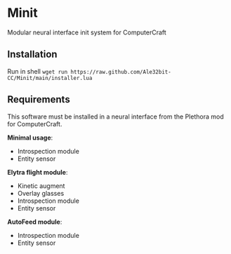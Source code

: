 # Minit
Modular neural interface init system for ComputerCraft

## Installation

Run in shell `wget run https://raw.github.com/Ale32bit-CC/Minit/main/installer.lua`

## Requirements

This software must be installed in a neural interface from the Plethora mod for ComputerCraft.

**Minimal usage**:
- Introspection module
- Entity sensor

**Elytra flight module**:
- Kinetic augment
- Overlay glasses
- Introspection module
- Entity sensor

**AutoFeed module**:
- Introspection module
- Entity sensor
